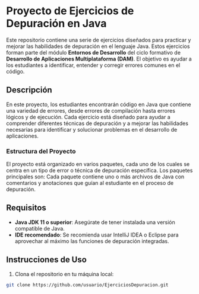 # Proyecto de Ejercicios de Depuración en Java 

Este repositorio contiene una serie de ejercicios diseñados para practicar y mejorar las habilidades de depuración en el lenguaje Java. Estos ejercicios forman parte del módulo **Entornos de Desarrollo** del ciclo formativo de **Desarrollo de Aplicaciones Multiplataforma (DAM)**. El objetivo es ayudar a los estudiantes a identificar, entender y corregir errores comunes en el código. 

## Descripción 

En este proyecto, los estudiantes encontrarán código en Java que contiene una variedad de errores, desde errores de compilación hasta errores lógicos y de ejecución. Cada ejercicio está diseñado para ayudar a comprender diferentes técnicas de depuración y a mejorar las habilidades necesarias para identificar y solucionar problemas en el desarrollo de aplicaciones. 

### Estructura del Proyecto 
El proyecto está organizado en varios paquetes, cada uno de los cuales se centra en un tipo de error o técnica de depuración específica. Los paquetes principales son: Cada paquete contiene uno o más archivos de Java con comentarios y anotaciones que guían al estudiante en el proceso de depuración. 

## Requisitos 
- **Java JDK 11 o superior**: Asegúrate de tener instalada una versión compatible de Java. 
- **IDE recomendado**: Se recomienda usar IntelliJ IDEA o Eclipse para aprovechar al máximo las funciones de depuración integradas. 
## Instrucciones de Uso 
1. Clona el repositorio en tu máquina local:
 ```bash 
 git clone https://github.com/usuario/EjerciciosDepuracion.git